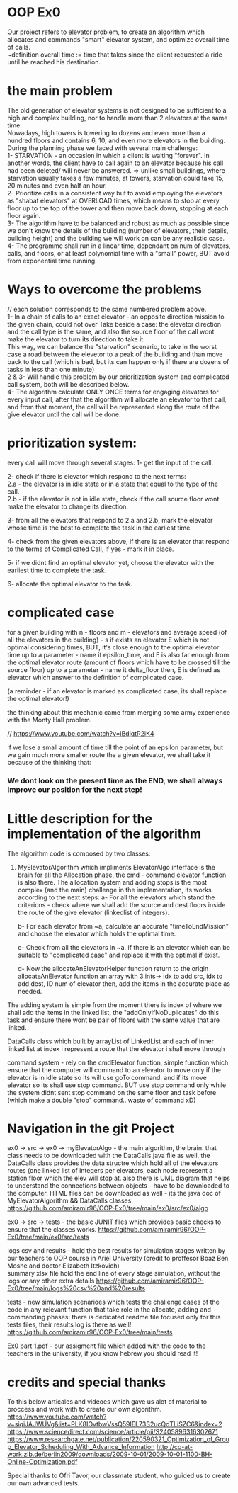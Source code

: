 # OOP Ex0
 Our project refers to elevator problem, to create an algorithm which allocates and commands "smart" elevator system, and optimize overall time of calls.  
 ~definition overall time := time that takes since the client requested a ride until he reached his destination.
 
 # the main problem
 The old generation of elevator systems is not designed to be sufficient to a high and complex building, nor to handle more than 2 elevators at the same time.  
 Nowadays, high towers is towering to dozens and even more than a hundred floors and contains 6, 10, and even more elevators in the building.  
 During the planning phase we faced with several main challenge:  
 1- STARVATION - an occasion in which a client is waiting "forever". In another words, the client have to call again to an elevator because his call had been deleted/ will never  be answered. => unlike small buildings, where starvation usually takes a few minutes, at towers, starvation could take  15, 20 minutes and even half an hour.   
 2- Prioritize calls in a consistent way but to avoid employing the elevators as "shabat elevators" at OVERLOAD times, which means to stop at every floor up to the top of the tower and then move back down, stopping at each floor again.  
 3- The algorithm have to be balanced and robust as much as possible since we don't know the details of the building (number of elevators, their details, building height) and the building we will work on can be any realistic case.  
 4- The programme shall run in a linear time, dependant on num of elevators, calls, and floors, or at least polynomial time with a "small" power, BUT avoid from exponential time running.
 
 # Ways to overcome the problems
 // each solution corresponds to the same numbered problem above.  
 1- In a chain of calls to an exact elevator - an opposite direction mission to the given chain, could not over Take beside a case: the elevetor direction and the call type is the same, and also the source floor of the call wont make the elevator to turn its direction to take it.  
 This way, we can balance the "starvation" scenario, to take in the worst case a road between the elevetor to a peak of the building and than move back to the call (which is bad, but its can happen only if there are dozens of tasks in less than one minute)  
 2 & 3- Will handle this problem by our prioritization system and complicated call system, both will be described below.  
 4- The algorithm calculate ONLY ONCE terms for engaging elevators for every input call, after that the algorithm will allocate an elevator to that call, and from that moment, the call will be represented along the route of the give elevator until the call will be done.
 
 # prioritization system:
 every call will move through several stages:
1- get the input of the call.

2- check if there is elevator which respond to the next terms:  
     2.a - the elevator is in idle state or in a state that equal to the type of the call.  
     2.b - if the elevator is not in idle state, check if the call source floor wont make the elevator to change its direction.

3- from all the elevators that respond to 2.a and 2.b, mark the elevator whose time is the best to complete the task in the earliest time.

4- check from the given elevators above, if there is an elevator that respond to the terms of Complicated Call, if yes - mark it in place.

5- if we didnt find an optimal elevator yet, choose the elevator with the earliest time to complete the task.

6- allocate the optimal elevator to the task. 
 
 # complicated case
 for a given building with n - floors and m - elevators and average speed (of all the elevators in the building) - s
 if exists an elevator E which is not optimal considering times, BUT, it's close enough to the optimal elevator time up to a parameter - name it epsilon_time,
 and E is also far enough from the optimal elevator route (amount of floors which have to be crossed till the source floor) up to a parameter - name it delta_floor
 then, E is defined as elevator which answer to the definition of complicated case.
 
(a reminder - if an elevator is marked as complicated case, its shall replace the optimal elevator!)
 
the thinking about this mechanic came from merging some army experience with the Monty Hall problem.

// https://www.youtube.com/watch?v=iBdjqtR2iK4

if we lose a small amount of time till the point of an epsilon parameter, but we gain much more smaller route the a given elevator, we shall take it because of the thinking that:

### We dont look on the present time as the END, we shall always improve our position for the next step!
 
 
# Little description for the implementation of the algorithm
 The algorithm code is composed by two classes:
 1) MyElevatorAlgorithm which impliments ElevatorAlgo interface is the brain for all the Allocation phase, the cmd - command elevator function is also there.
 The allocation system and adding stops is the most complex (and the main) challenge in the implementation, its works according to the next steps:
    a- For all the elevators which stand the criterions - check where we shall add the source and dest floors inside the route of the give elevator (linkedlist of integers).
    
    b- For each elevator from ~a, calculate an accurate "timeToEndMission" and choose the elevator which holds the optimal time.
    
    c- Check from all the elevators in ~a, if there is an elevator which can be suitable to "complicated case" and replace it with the optimal if exist.
    
    d- Now the allocateAnElevatorHelper function return to the origin allocateAnElevator function an array with 3 ints-> idx to add src, idx to add dest, ID num of elevator
    then, add the items in the accurate place as needed.
    
 The adding system is simple from the moment there is index of where we shall add the items in the linked list, the "addOnlyIfNoDuplicates" do this task and ensure there wont be pair of floors with the same value that are linked.
 
 DataCalls class which built by arrayList of LinkedList and each of inner linked list at index i represent a route that the elevator i shall move through 
 
 command system - rely on the cmdElevator function, simple function which ensure that the computer will command to an elevator to move only if the elevator is in idle state so its will use goTo command. and if its move elevator so its shall use stop command. BUT use stop command only while the system didnt sent stop command on the same floor and task before (which make a double "stop" command.. waste of command xD)
 
 
 # Navigation in the git Project
ex0 -> src -> ex0 -> myElevatorAlgo - the main algorithm, the brain.
that class needs to be downloaded with the DataCalls.java file as well, the DataCalls class provides the data structre which hold all of the elevators routes (one linked list of integers per elevators, each node represent a station floor which the elev will stop at.
also there is UML diagram that helps to understand the connections between objects - have to be downloaded to the computer.
HTML files can be downloaded as well - its the java doc of MyElevatorAlgorithm && DataCalls classes.
https://github.com/amiramir96/OOP-Ex0/tree/main/ex0/src/ex0/algo
 
ex0 -> src -> tests - the basic JUNIT files which provides basic checks to ensure that the classes works.
https://github.com/amiramir96/OOP-Ex0/tree/main/ex0/src/tests

logs csv and results - hold the best results for simulation stages written by our teachers to OOP course in Ariel University (credit to proffesor Boaz Ben Moshe and doctor Elizabeth Itzkovich)  
summary xlsx file hold the end line of every stage simulation, without the logs or any other extra details
https://github.com/amiramir96/OOP-Ex0/tree/main/logs%20csv%20and%20results

tests - new simulation scenarioes which tests the challenge cases of the code in any relevant function that take role in the allocate, adding and commanding phases:
there is dedicated readme file focused only for this tests files, their results log is there as well!
https://github.com/amiramir96/OOP-Ex0/tree/main/tests
 
Ex0 part 1.pdf - our assigment file which added with the code to the teachers in the university, if you know hebrew you should read it!

# credits and special thanks
To this below articales and videoes which gave us alot of material to proccess and work with to create our own algorithm.
https://www.youtube.com/watch?v=siqiJAJWUVg&list=PLK8IOvtbwVssQ59IEL73S2ucQdTLiSZC6&index=2
https://www.sciencedirect.com/science/article/pii/S2405896316302671
https://www.researchgate.net/publication/220590321_Optimization_of_Group_Elevator_Scheduling_With_Advance_Information
http://co-at-work.zib.de/berlin2009/downloads/2009-10-01/2009-10-01-1100-BH-Online-Optimization.pdf

Special thanks to Ofri Tavor, our classmate student, who guided us to create our own advanced tests.

 
